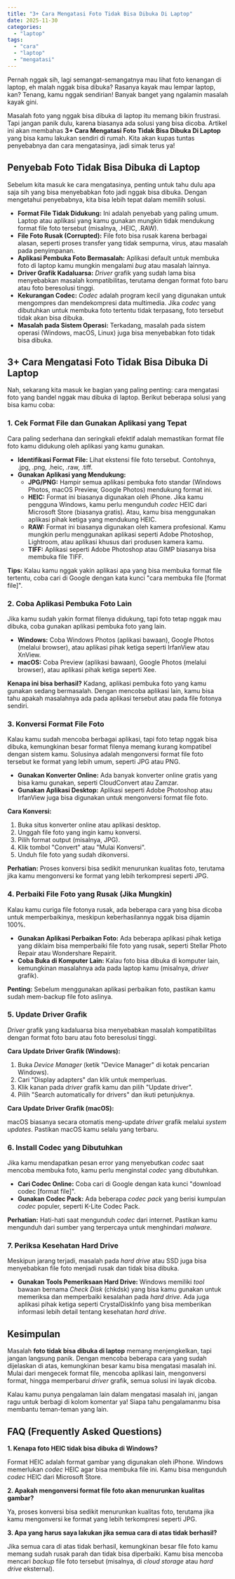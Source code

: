 ```yaml
---
title: "3+ Cara Mengatasi Foto Tidak Bisa Dibuka Di Laptop"
date: 2025-11-30
categories: 
  - "laptop"
tags: 
  - "cara"
  - "laptop"
  - "mengatasi"
---
```


Pernah nggak sih, lagi semangat-semangatnya mau lihat foto kenangan di laptop, eh malah nggak bisa dibuka? Rasanya kayak mau lempar laptop, kan? Tenang, kamu nggak sendirian! Banyak banget yang ngalamin masalah kayak gini.

Masalah foto yang nggak bisa dibuka di laptop itu memang bikin frustrasi. Tapi jangan panik dulu, karena biasanya ada solusi yang bisa dicoba. Artikel ini akan membahas **3+ Cara Mengatasi Foto Tidak Bisa Dibuka Di Laptop** yang bisa kamu lakukan sendiri di rumah. Kita akan kupas tuntas penyebabnya dan cara mengatasinya, jadi simak terus ya!

## Penyebab Foto Tidak Bisa Dibuka di Laptop

Sebelum kita masuk ke cara mengatasinya, penting untuk tahu dulu apa saja sih yang bisa menyebabkan foto jadi nggak bisa dibuka. Dengan mengetahui penyebabnya, kita bisa lebih tepat dalam memilih solusi.

- **Format File Tidak Didukung:** Ini adalah penyebab yang paling umum. Laptop atau aplikasi yang kamu gunakan mungkin tidak mendukung format file foto tersebut (misalnya, .HEIC, .RAW).
- **File Foto Rusak (Corrupted):** File foto bisa rusak karena berbagai alasan, seperti proses transfer yang tidak sempurna, virus, atau masalah pada penyimpanan.
- **Aplikasi Pembuka Foto Bermasalah:** Aplikasi default untuk membuka foto di laptop kamu mungkin mengalami _bug_ atau masalah lainnya.
- **Driver Grafik Kadaluarsa:** _Driver_ grafik yang sudah lama bisa menyebabkan masalah kompatibilitas, terutama dengan format foto baru atau foto beresolusi tinggi.
- **Kekurangan Codec:** _Codec_ adalah program kecil yang digunakan untuk mengompres dan mendekompresi data multimedia. Jika _codec_ yang dibutuhkan untuk membuka foto tertentu tidak terpasang, foto tersebut tidak akan bisa dibuka.
- **Masalah pada Sistem Operasi:** Terkadang, masalah pada sistem operasi (Windows, macOS, Linux) juga bisa menyebabkan foto tidak bisa dibuka.

## 3+ Cara Mengatasi Foto Tidak Bisa Dibuka Di Laptop

Nah, sekarang kita masuk ke bagian yang paling penting: cara mengatasi foto yang bandel nggak mau dibuka di laptop. Berikut beberapa solusi yang bisa kamu coba:

### 1\. Cek Format File dan Gunakan Aplikasi yang Tepat

Cara paling sederhana dan seringkali efektif adalah memastikan format file foto kamu didukung oleh aplikasi yang kamu gunakan.

- **Identifikasi Format File:** Lihat ekstensi file foto tersebut. Contohnya, .jpg, .png, .heic, .raw, .tiff.
- **Gunakan Aplikasi yang Mendukung:**
    - **JPG/PNG:** Hampir semua aplikasi pembuka foto standar (Windows Photos, macOS Preview, Google Photos) mendukung format ini.
    - **HEIC:** Format ini biasanya digunakan oleh iPhone. Jika kamu pengguna Windows, kamu perlu mengunduh _codec_ HEIC dari Microsoft Store (biasanya gratis). Atau, kamu bisa menggunakan aplikasi pihak ketiga yang mendukung HEIC.
    - **RAW:** Format ini biasanya digunakan oleh kamera profesional. Kamu mungkin perlu menggunakan aplikasi seperti Adobe Photoshop, Lightroom, atau aplikasi khusus dari produsen kamera kamu.
    - **TIFF:** Aplikasi seperti Adobe Photoshop atau GIMP biasanya bisa membuka file TIFF.

**Tips:** Kalau kamu nggak yakin aplikasi apa yang bisa membuka format file tertentu, coba cari di Google dengan kata kunci "cara membuka file \[format file\]".

### 2\. Coba Aplikasi Pembuka Foto Lain

Jika kamu sudah yakin format filenya didukung, tapi foto tetap nggak mau dibuka, coba gunakan aplikasi pembuka foto yang lain.

- **Windows:** Coba Windows Photos (aplikasi bawaan), Google Photos (melalui browser), atau aplikasi pihak ketiga seperti IrfanView atau XnView.
- **macOS:** Coba Preview (aplikasi bawaan), Google Photos (melalui browser), atau aplikasi pihak ketiga seperti Xee.

**Kenapa ini bisa berhasil?** Kadang, aplikasi pembuka foto yang kamu gunakan sedang bermasalah. Dengan mencoba aplikasi lain, kamu bisa tahu apakah masalahnya ada pada aplikasi tersebut atau pada file fotonya sendiri.

### 3\. Konversi Format File Foto

Kalau kamu sudah mencoba berbagai aplikasi, tapi foto tetap nggak bisa dibuka, kemungkinan besar format filenya memang kurang kompatibel dengan sistem kamu. Solusinya adalah mengonversi format file foto tersebut ke format yang lebih umum, seperti JPG atau PNG.

- **Gunakan Konverter Online:** Ada banyak konverter online gratis yang bisa kamu gunakan, seperti CloudConvert atau Zamzar.
- **Gunakan Aplikasi Desktop:** Aplikasi seperti Adobe Photoshop atau IrfanView juga bisa digunakan untuk mengonversi format file foto.

**Cara Konversi:**

1. Buka situs konverter online atau aplikasi desktop.
2. Unggah file foto yang ingin kamu konversi.
3. Pilih format output (misalnya, JPG).
4. Klik tombol "Convert" atau "Mulai Konversi".
5. Unduh file foto yang sudah dikonversi.

**Perhatian:** Proses konversi bisa sedikit menurunkan kualitas foto, terutama jika kamu mengonversi ke format yang lebih terkompresi seperti JPG.

### 4\. Perbaiki File Foto yang Rusak (Jika Mungkin)

Kalau kamu curiga file fotonya rusak, ada beberapa cara yang bisa dicoba untuk memperbaikinya, meskipun keberhasilannya nggak bisa dijamin 100%.

- **Gunakan Aplikasi Perbaikan Foto:** Ada beberapa aplikasi pihak ketiga yang diklaim bisa memperbaiki file foto yang rusak, seperti Stellar Photo Repair atau Wondershare Repairit.
- **Coba Buka di Komputer Lain:** Kalau foto bisa dibuka di komputer lain, kemungkinan masalahnya ada pada laptop kamu (misalnya, _driver_ grafik).

**Penting:** Sebelum menggunakan aplikasi perbaikan foto, pastikan kamu sudah mem-backup file foto aslinya.

### 5\. Update Driver Grafik

_Driver_ grafik yang kadaluarsa bisa menyebabkan masalah kompatibilitas dengan format foto baru atau foto beresolusi tinggi.

**Cara Update Driver Grafik (Windows):**

1. Buka _Device Manager_ (ketik "Device Manager" di kotak pencarian Windows).
2. Cari "Display adapters" dan klik untuk memperluas.
3. Klik kanan pada _driver_ grafik kamu dan pilih "Update driver".
4. Pilih "Search automatically for drivers" dan ikuti petunjuknya.

**Cara Update Driver Grafik (macOS):**

macOS biasanya secara otomatis meng-update _driver_ grafik melalui _system updates_. Pastikan macOS kamu selalu yang terbaru.

### 6\. Install Codec yang Dibutuhkan

Jika kamu mendapatkan pesan error yang menyebutkan _codec_ saat mencoba membuka foto, kamu perlu menginstal _codec_ yang dibutuhkan.

- **Cari Codec Online:** Coba cari di Google dengan kata kunci "download codec \[format file\]".
- **Gunakan Codec Pack:** Ada beberapa _codec pack_ yang berisi kumpulan _codec_ populer, seperti K-Lite Codec Pack.

**Perhatian:** Hati-hati saat mengunduh _codec_ dari internet. Pastikan kamu mengunduh dari sumber yang terpercaya untuk menghindari _malware_.

### 7\. Periksa Kesehatan Hard Drive

Meskipun jarang terjadi, masalah pada _hard drive_ atau SSD juga bisa menyebabkan file foto menjadi rusak dan tidak bisa dibuka.

- **Gunakan Tools Pemeriksaan Hard Drive:** Windows memiliki _tool_ bawaan bernama _Check Disk_ (chkdsk) yang bisa kamu gunakan untuk memeriksa dan memperbaiki kesalahan pada _hard drive_. Ada juga aplikasi pihak ketiga seperti CrystalDiskInfo yang bisa memberikan informasi lebih detail tentang kesehatan _hard drive_.

## Kesimpulan

Masalah **foto tidak bisa dibuka di laptop** memang menjengkelkan, tapi jangan langsung panik. Dengan mencoba beberapa cara yang sudah dijelaskan di atas, kemungkinan besar kamu bisa mengatasi masalah ini. Mulai dari mengecek format file, mencoba aplikasi lain, mengonversi format, hingga memperbarui _driver_ grafik, semua solusi ini layak dicoba.

Kalau kamu punya pengalaman lain dalam mengatasi masalah ini, jangan ragu untuk berbagi di kolom komentar ya! Siapa tahu pengalamanmu bisa membantu teman-teman yang lain.

## FAQ (Frequently Asked Questions)

**1\. Kenapa foto HEIC tidak bisa dibuka di Windows?**

Format HEIC adalah format gambar yang digunakan oleh iPhone. Windows memerlukan _codec_ HEIC agar bisa membuka file ini. Kamu bisa mengunduh _codec_ HEIC dari Microsoft Store.

**2\. Apakah mengonversi format file foto akan menurunkan kualitas gambar?**

Ya, proses konversi bisa sedikit menurunkan kualitas foto, terutama jika kamu mengonversi ke format yang lebih terkompresi seperti JPG.

**3\. Apa yang harus saya lakukan jika semua cara di atas tidak berhasil?**

Jika semua cara di atas tidak berhasil, kemungkinan besar file foto kamu memang sudah rusak parah dan tidak bisa diperbaiki. Kamu bisa mencoba mencari _backup_ file foto tersebut (misalnya, di _cloud storage_ atau _hard drive_ eksternal).
